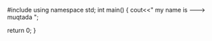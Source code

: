 #include<iostream>
using namespace std;
int main()
{
cout<<" my name is ---> muqtada  ";

return 0;
}
